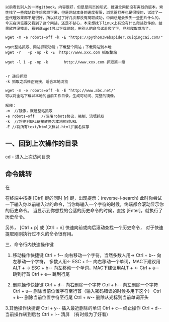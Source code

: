 

    以前看到别人的一本gitbook，内容很好，但是是网页的形式，搜遍全网都没有离线的版本。索性找了一些爬站软件想爬取下来，但是网站本身的速度有限，浏览器打开也是很慢的，试过了一些代理效果都不是很好，所以试过了好几次都没有爬取成功，中间总是会丢失一些图片什么的。
    今天在浏览器又看到了这个网站，还是不甘心，本来想找下linux上有没有什么爬站软件的，结果软件没找着，看到说wget可以下载网站，用别人的命令试着爬了下，竟然爬取成功了。

```
wget -m -e robots=off -k -E "https://python3webspider.cuiqingcai.com/"
```

```
wget整站抓取、网站抓取功能；下载整个网站；下载网站到本地
wget -r   -p -np -k -E  http://www.xxx.com 抓取整站

wget -l 1 -p -np -k       http://www.xxx.com 抓取第一级


-r 递归抓取
-k 抓取之后修正链接，适合本地浏览

wget -m -e robots=off -k -E "http://www.abc.net/"
可以将全站下载以本地的当前工作目录，生成可访问、完整的镜像。

解释：
-m  //镜像，就是整站抓取
-e robots=off   //忽略robots协议，强制、流氓抓取
-k  //将绝对URL链接转换为本地相对URL
-E //将所有text/html文档以.html扩展名保存
```


## 一、回到上次操作的目录
cd  -
进入上次访问目录

## 命令跳转
在

在终端中按捉 [Ctrl] 键的同时 [r] 键，出现提示：(reverse-i-search)
此时你尝试一下输入你以前输入过的命令，当你每输入一个字符的时候，终端都会滚动显示你的历史命令。
当显示到你想找的合适的历史命令的时候，直接 [Enter]，就执行了历史命令。

另外， [Ctrl + p] 或 [Ctrl + n] 快速向前或向后滚动查找一个历史命令，
对于快速提取刚刚执行过不久的命令很有用。

三、命令行内快速操作键
1. 移动操作快捷键
Ctrl + f-- 向右移动一个字符，当然多数人用→
Ctrl + b-- 向左移动一个字符， 多数人用←
ESC + f-- 向右移动一个单词，MAC下建议用ALT + →
ESC + b-- 向左移动一个单词，MAC下建议用ALT + ←
Ctrl + a-- 跳到行首
Ctrl + e-- 跳到行尾

2. 删除操作快捷键
Ctrl + d-- 向右删除一个字符
Ctrl + h-- 向左删除一个字符
Ctrl + u-- 删除当前位置字符至行首（输入密码错误的时候多用下这个）
Ctrl + k-- 删除当前位置字符至行尾
Ctrl + w-- 删除从光标到当前单词开头

3.其他操作快捷键
Ctrl + y-- 插入最近删除的单词
Ctrl + c-- 终止操作
Ctrl + d-- 当前操作转到后台
Ctrl + l-- 清屏 （有时候为了好看）
